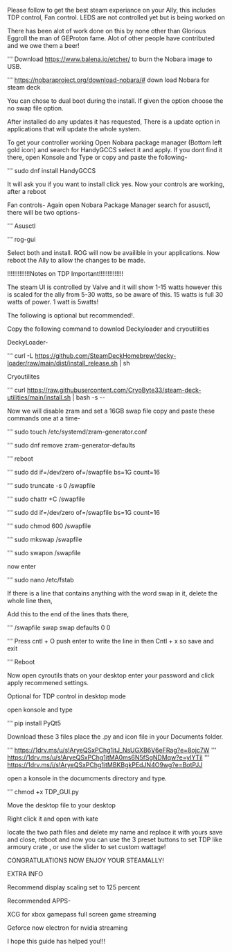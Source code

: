 Please follow to get the best steam experiance on your Ally, this includes TDP control, Fan control. LEDS are not controlled yet but is being worked on 

There has been alot of work done on this by none other than Glorious Eggroll the man of GEProton fame. Alot of other people have contributed and we owe them a beer!


'''       Download https://www.balena.io/etcher/ to burn the Nobara image to USB.

'''       https://nobaraproject.org/download-nobara/# down load Nobara for steam deck

You can chose to dual boot during the install. If given the option choose the no swap file option.




After installed do any updates it has requested, There is a update option in applications that will update the whole system.




To get your controller working Open Nobara package manager (Bottom left gold icon) and search for HandyGCCS select it and apply. If you dont find it there, open Konsole and Type or copy and paste the following- 


'''   sudo dnf install HandyGCCS


It will ask you if you want to install click yes. Now your controls are working, after a reboot



Fan controls-
Again open Nobara Package Manager search for asusctl, there will be two options-

'''      Asusctl 

'''      rog-gui

Select both and install. ROG will now be availible in your applications.
Now reboot the Ally to allow the changes to be made.



!!!!!!!!!!!!!Notes on TDP Important!!!!!!!!!!!!!!


The steam UI is controlled by Valve and it will show 1-15 watts however this is scaled for the ally from 5-30 watts, so be aware of this.
15 watts is full 30 watts of power. 1 watt is 5watts!


The following is optional but recommended!.



Copy the following command to downlod Deckyloader and cryoutilities



DeckyLoader-

'''         curl -L https://github.com/SteamDeckHomebrew/decky-loader/raw/main/dist/install_release.sh | sh

Cryoutilites

'''         curl https://raw.githubusercontent.com/CryoByte33/steam-deck-utilities/main/install.sh | bash -s --




Now we will disable zram and set a 16GB swap file copy and paste these commands one at a time-



'''        sudo touch /etc/systemd/zram-generator.conf

'''        sudo dnf remove zram-generator-defaults

'''        reboot

'''        sudo dd if=/dev/zero of=/swapfile bs=1G count=16
  
'''        sudo truncate -s 0 /swapfile

'''        sudo chattr +C /swapfile

'''        sudo dd if=/dev/zero of=/swapfile bs=1G count=16

'''        sudo chmod 600 /swapfile

'''        sudo mkswap /swapfile

'''        sudo swapon /swapfile

now enter

'''        sudo nano /etc/fstab

If there is a line that contains anything with the word  swap in it, delete the whole line then,

Add this to the end of the lines thats there,


'''        /swapfile swap swap defaults 0 0


'''        Press cntl + O push enter to write the line in then Cntl + x so save and exit


'''        Reboot


Now open cyroutils thats on your desktop enter your password and click apply recommened settings.


Optional for TDP control in desktop mode 

open konsole and type


'''      pip install PyQt5


Download these 3 files place the .py and icon file in your Documents folder.

'''    https://1drv.ms/u/s!AryeQSxPChg1itJ_NsUGXB6V6eFRag?e=8ojc7W
'''    https://1drv.ms/u/s!AryeQSxPChg1itMA0ms6N5fSgNDMqw?e=yIYTil
'''    https://1drv.ms/i/s!AryeQSxPChg1itMBKBgkPEdJN4O9wg?e=BotPJJ

open a konsole in the documcments directory and type.


'''    chmod +x TDP_GUI.py


Move the desktop file to your desktop 

Right click it and open with kate

locate the two path files and delete my name and replace it with yours  save and close, reboot and now you can use the 3 preset buttons to set TDP like armoury crate , or use the slider to set custom wattage!






CONGRATULATIONS NOW ENJOY YOUR STEAMALLY!

EXTRA INFO

Recommend display scaling set to 125 percent

Recommended APPS-

XCG for xbox gamepass full screen game streaming

Geforce now electron  for nvidia streaming

I hope this guide has helped you!!!



